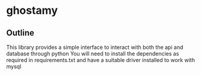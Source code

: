 # ghostamy

## Outline

This library provides a simple interface to interact with both the api and database through python
You will need to install the dependencies as required in requirements.txt and have a suitable driver
installed to work with mysql